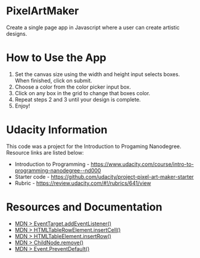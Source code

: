 # PixelArtMaker
Create a single page app in Javascript where a user can create artistic designs.

# How to Use the App
1. Set the canvas size using the width and height input selects boxes. When finished, click on submit.
2. Choose a color from the color picker input box.
3. Click on any box in the grid to change that boxes color.
4. Repeat steps 2 and 3 until your design is complete.
5. Enjoy!

# Udacity Information
This code was a project for the Introduction to Progaming Nanodegree.  Resource links are listed below:
* Introduction to Programming - https://www.udacity.com/course/intro-to-programming-nanodegree--nd000
* Starter code - https://github.com/udacity/project-pixel-art-maker-starter
* Rubric - https://review.udacity.com/#!/rubrics/641/view

# Resources and Documentation
* [MDN > EventTarget.addEventListener()](https://developer.mozilla.org/en-US/docs/Web/API/EventTarget/addEventListener)
* [MDN > HTMLTableRowElement.insertCell()](https://developer.mozilla.org/en-US/docs/Web/API/HTMLTableRowElement/insertCell)
* [MDN > HTMLTableElement.insertRow()](https://developer.mozilla.org/en-US/docs/Web/API/HTMLTableElement/insertRow)
* [MDN > ChildNode.remove()](https://developer.mozilla.org/en-US/docs/Web/API/ChildNode/remove)
* [MDN > Event.PreventDefault()](https://developer.mozilla.org/en-US/docs/Web/API/Event/preventDefault)